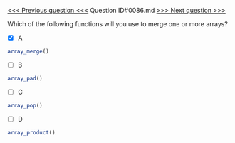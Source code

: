 [<<< Previous question <<<](0085.md)  Question ID#0086.md  [>>> Next question >>>](0087.md) 

Which of the following functions will you use to merge one or more arrays?

- [x] A
```php
array_merge()
```

- [ ] B
```php
array_pad()
```

- [ ] C
```php
array_pop()
```

- [ ] D
```php
array_product()
```

